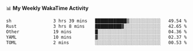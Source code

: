 <!--
**stamp711/stamp711** is a ✨ _special_ ✨ repository because its `README.md` (this file) appears on your GitHub profile.

Here are some ideas to get you started:

- 🔭 I’m currently working on ...
- 🌱 I’m currently learning ...
- 👯 I’m looking to collaborate on ...
- 🤔 I’m looking for help with ...
- 💬 Ask me about ...
- 📫 How to reach me: ...
- 😄 Pronouns: ...
- ⚡ Fun fact: ...
-->

📊 **My Weekly WakaTime Activity**

<!--START_SECTION:waka-->

```txt
sh                3 hrs 39 mins   ████████████▒░░░░░░░░░░░░   49.54 %
Rust              3 hrs 8 mins    ██████████▓░░░░░░░░░░░░░░   42.65 %
Other             19 mins         █░░░░░░░░░░░░░░░░░░░░░░░░   04.36 %
YAML              10 mins         ▓░░░░░░░░░░░░░░░░░░░░░░░░   02.37 %
TOML              2 mins          ░░░░░░░░░░░░░░░░░░░░░░░░░   00.53 %
```

<!--END_SECTION:waka-->
